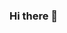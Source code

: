### Hi there 👋

<!--
**brightwelt/brightwelt** is a ✨ _special_ ✨ repository because its `README.md` (this file) appears on your GitHub profile.

Here are some ideas to get you started:

- 🔭 I’m currently working on ... a bachelor's in computer science.
- 🌱 I’m currently learning ... C#, Angular, Flask, Linux command line, etc.
- 👯 I’m looking to collaborate on ... p-eferably somebody looking for some needs for front-end development assistance.
- 📫 How to reach me: ... tybri61@gmail.com or - (804)512-2207
- ⚡ Fun fact: ... I like to run Spartan races and complete Ironman's!
